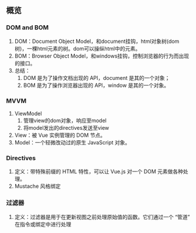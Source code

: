 ## 概览
### DOM and BOM
1. DOM：Document Object Model，和document挂钩，html对象树(dom树)，一棵html元素的树。dom可以操纵html中的元素。
2. BOM：Browser Object Model，和windows挂钩，控制浏览器的行为而出现的接口。
3. 总结：
	1. DOM 是为了操作文档出现的 API，document 是其的一个对象；
	2. BOM 是为了操作浏览器出现的 API，window 是其的一个对象。

### MVVM
1. ViewModel
	1. 管理view的dom对象，响应至model
	2. 将model发出的directives发送至view
2. View：被 Vue 实例管理的 DOM 节点。
3. Model：一个轻微改动过的原生 JavaScript 对象。

### Directives
1. 定义：带特殊前缀的 HTML 特性，可以让 Vue.js 对一个 DOM 元素做各种处理。
2. Mustache 风格绑定

### 过滤器
1. 定义：过滤器是用于在更新视图之前处理原始值的函数。它们通过一个 “管道” 在指令或绑定中进行处理
